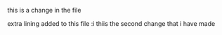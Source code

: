 

this is a change in the 
file 


extra lining added to this file
:i
thiis the second change that i have made
